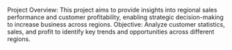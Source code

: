 Project Overview: This project aims to provide insights into regional sales performance and customer profitability, enabling strategic decision-making to increase business across regions.
Objective: Analyze customer statistics, sales, and profit to identify key trends and opportunities across different regions.
